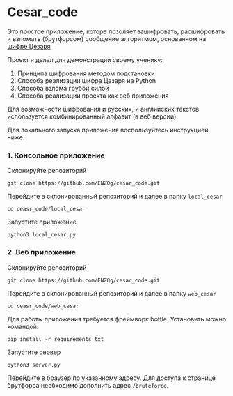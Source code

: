 # Cesar_code

Это простое приложение, которе позоляет зашифровать, расшифровать и взломать (брутфорсом) сообщение алгоритмом, основанном на [шифре Цезаря](https://ru.wikipedia.org/wiki/%D0%A8%D0%B8%D1%84%D1%80_%D0%A6%D0%B5%D0%B7%D0%B0%D1%80%D1%8F)

Проект я делал для демонстрации своему ученику:
1. Принципа шифрования методом подстановки
2. Способа реализации шифра Цезаря на Python
3. Способа взлома грубой силой
4. Способа реализации проекта как веб приложения

Для возможности шифрования и русских, и английских текстов используется комбинированный алфавит (в веб версии).

Для локального запуска приложения воспользуйтесь инструкцией ниже.

### 1. Консольное приложение

Склонируйте репозиторий

`git clone https://github.com/ENZ0g/cesar_code.git`

Перейдите в склонированный репозиторий и далее в папку `local_cesar`

`cd ceasr_code/local_cesar`

Запустите приложение

`python3 local_cesar.py`

### 2. Веб приложение

Склонируйте репозиторий

`git clone https://github.com/ENZ0g/cesar_code.git`

Перейдите в склонированный репозиторий и далее в папку `web_cesar`

`cd ceasr_code/web_cesar`

Для работы приложения требуется фреймворк bottle. Установить можно командой:

`pip install -r requirements.txt`

Запустите сервер

`python3 server.py`

Перейдите в браузер по указанному адресу.
Для доступа к странице брутфорса необходимо дополнить адрес `/bruteforce`.
